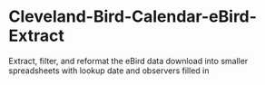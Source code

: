 # Cleveland-Bird-Calendar-eBird-Extract
Extract, filter, and reformat the eBird data download into smaller spreadsheets with lookup date and observers filled in
